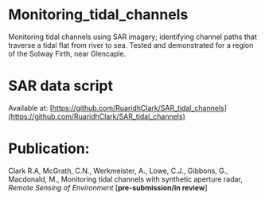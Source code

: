 # Monitoring_tidal_channels
Monitoring tidal channels using SAR imagery; identifying channel paths that traverse a tidal flat from river to sea. Tested and demonstrated for a region of the Solway Firth, near Glencaple.

# SAR data script
Available at: [https://github.com/RuaridhClark/SAR_tidal_channels](https://github.com/RuaridhClark/SAR_tidal_channels)

# Publication:
Clark R.A, McGrath, C.N., Werkmeister, A., Lowe, C.J., Gibbons, G., Macdonald, M., Monitoring tidal channels with synthetic aperture radar, _Remote Sensing of Environment_ [**pre-submission/in review**]
